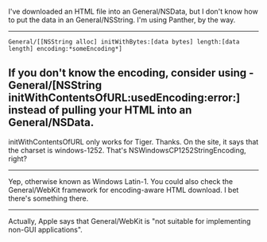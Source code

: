 I've downloaded an HTML file into an General/NSData, but I don't know how to put the data in an General/NSString. I'm using Panther, by the way.

----
    General/[[NSString alloc] initWithBytes:[data bytes] length:[data length] encoding:*someEncoding*]

If you don't know the encoding, consider using     -General/[NSString initWithContentsOfURL:usedEncoding:error:] instead of pulling your HTML into an General/NSData.
----
initWithContentsOfURL only works for Tiger. Thanks. On the site, it says that the charset is windows-1252. That's N<nowiki/>SWindowsCP1252StringEncoding, right?

----

Yep, otherwise known as Windows Latin-1.  You could also check the General/WebKit framework for encoding-aware HTML download. I bet there's something there.

----

Actually, Apple says that General/WebKit is "not suitable for implementing non-GUI applications".